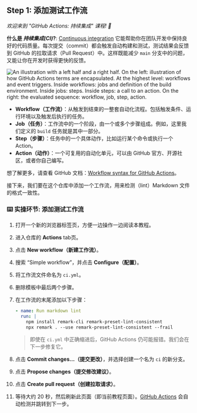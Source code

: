 <!--
  <<< Author notes: Step 1 >>>
  Choose 3-5 steps for your course.
  The first step is always the hardest, so pick something easy!
  Link to docs.github.com for further explanations.
  Encourage users to open new tabs for steps!
-->

## Step 1: 添加测试工作流

_欢迎来到 "GitHub Actions: 持续集成" 课程! :wave:_

**什么是 _持续集成(CI)_?**: [Continuous integration](https://en.wikipedia.org/wiki/Continuous_integration) 它能帮助你在团队开发中保持良好的代码质量。每次提交（commit）都会触发自动构建和测试，测试结果会反馈到 GitHub 的拉取请求（Pull Request）中。这样既能减少 `main` 分支中的问题，又能让你在开发时获得更快的反馈。

![An illustration with a left half and a right half. On the left: illustration of how GitHub Actions terms are encapsulated. At the highest level: workflows and event triggers. Inside workflows: jobs and definition of the build environment. Inside jobs: steps. Inside steps: a call to an action. On the right: the evaluated sequence: workflow, job, step, action.](https://user-images.githubusercontent.com/6351798/88589835-f5ce0900-d016-11ea-8c8a-0e7d7907c713.png)

- **Workflow（工作流）**：从触发到结束的一整套自动化流程。包括触发条件、运行环境以及触发后执行的任务。
- **Job（任务）**：工作流中的一个阶段，由一个或多个步骤组成。例如，这里我们定义的 `build` 任务就是其中一部分。
- **Step（步骤）**：任务中的一个具体动作，比如运行某个命令或执行一个 Action。
- **Action（动作）**：一个可复用的自动化单元，可以由 GitHub 官方、开源社区，或者你自己编写。

想了解更多，请查看 GitHub 文档：[Workflow syntax for GitHub Actions](https://docs.github.com/actions/using-workflows/workflow-syntax-for-github-actions)。

接下来，我们要在这个仓库中添加一个工作流，用来检测（lint）Markdown 文件的格式一致性。

### :keyboard: 实操环节: 添加测试工作流

1. 打开一个新的浏览器标签页，方便一边操作一边阅读本教程。
2. 进入仓库的 **Actions** tab页。
3. 点击 **New workflow（新建工作流）**。
4. 搜索 “Simple workflow”，并点击 **Configure（配置）**。
5. 将工作流文件命名为 `ci.yml`。
6. 删除模板中最后两个步骤。
7. 在工作流的末尾添加以下步骤：

   ```yml
   - name: Run markdown lint
     run: |
       npm install remark-cli remark-preset-lint-consistent
       npx remark . --use remark-preset-lint-consistent --frail
   ```

   > 即使在 `ci.yml` 中正确缩进后，GitHub Actions 仍可能报错。我们会在下一步修复它。
8. 点击 **Commit changes...（提交更改）**，并选择创建一个名为 `ci` 的新分支。
9. 点击 **Propose changes（提交修改建议）**。
10. 点击 **Create pull request（创建拉取请求）**。
11. 等待大约 20 秒，然后刷新此页面（即当前教程页面）。[GitHub Actions](https://docs.github.com/actions) 会自动检测并跳转到下一步。